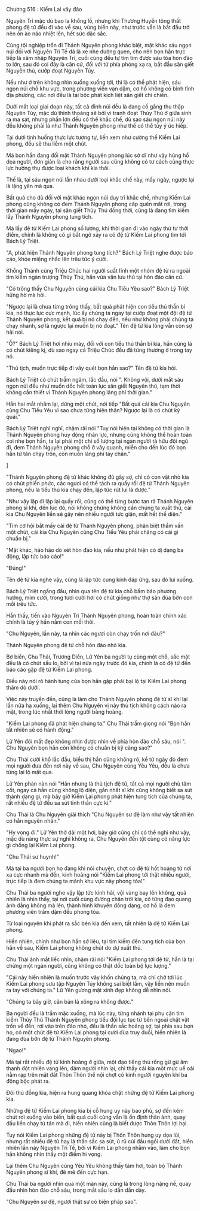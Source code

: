 




Chương 516 : Kiếm Lai vây đảo


Nguyên Trì mặc dù bao la khổng lồ, nhưng khi Thương Huyền tông thất phong đệ tử đều đi vào về sau, vùng biển này, như trước vẫn là bắt đầu trở nên ồn ào náo nhiệt lên, hết sức đặc sắc.

Cùng tội nghiệp trốn đi Thánh Nguyên phong khác biệt, mặt khác sáu ngọn núi đối với Nguyên Trì Tế đã là xe nhẹ đường quen, cho nên bọn hắn trực tiếp là xâm nhập Nguyên Trì, cuối cùng đều tự tìm tìm được sáu tòa hòn đảo to lớn, sau đó coi đây là căn cứ, đối với tứ phía phóng xạ ra, bắt đầu săn giết Nguyên thú, cướp đoạt Nguyên Tủy.

Nếu như ở trên không nhìn xuống xuống tới, thì là có thể phát hiện, sáu ngọn núi chỗ khu vực, trong phương viên vạn dặm, cơ hồ không có bình tĩnh địa phương, các nơi đều là tại bộc phát kịch liệt săn giết chi chiến.

Dưới mắt loại giai đoạn này, tất cả đỉnh núi đều là đang cố gắng thu thập Nguyên Tủy, mặc dù thỉnh thoảng sẽ bởi vì tranh đoạt Thủy Thú ở giữa sinh ra ma sát, nhưng phần lớn đều có thể khắc chế, dù sao sáu ngọn núi này đều không phải là như Thánh Nguyên phong như thế có thể tùy ý ức hiếp.

Tại dưới tình huống thực lực tương tự, liền xem như cường thế Kiếm Lai phong, đều sẽ thu liễm một chút.

Mà bọn hắn đang đối mặt Thánh Nguyên phong lúc sở dĩ như vậy hùng hổ dọa người, đơn giản là cho rằng người sau cũng không có tư cách cùng thực lực hưởng thụ được loại khách khí kia thôi.

Thế là, tại sáu ngọn núi lẫn nhau dưới loại khắc chế này, mấy ngày, ngược lại là lặng yên mà qua.

Bất quá cho dù đối với mặt khác ngọn núi duy trì khắc chế, nhưng Kiếm Lai phong cũng không có đem Thánh Nguyên phong cấp quên mất rơi, trong thời gian mấy ngày, tại săn giết Thủy Thú đồng thời, cũng là đang tìm kiếm lấy Thánh Nguyên phong tung tích.

Mà lấy đệ tử Kiếm Lai phong số lượng, khi thời gian đi vào ngày thứ tư thời điểm, chính là không có gì bất ngờ xảy ra có đệ tử Kiếm Lai phong tìm tới Bách Lý Triệt.

"A, phát hiện Thánh Nguyên phong tung tích?" Bách Lý Triệt nghe được báo cáo, khóe miệng nhấc lên trêu tức ý cười.

Khổng Thánh cùng Triệu Chúc hai người suất lĩnh một nhóm đệ tử ra ngoài tìm kiếm ngàn trượng Thủy Thú, hắn vừa vặn lưu thủ tại hòn đảo căn cứ.

"Có trông thấy Chu Nguyên cùng cái kia Chu Tiểu Yêu sao?" Bách Lý Triệt hững hờ mà hỏi.

"Ngược lại là chưa từng trông thấy, bất quá phát hiện con tiểu thú thần bí kia, nó thực lực cực mạnh, lúc ấy chúng ta ngay tại cướp đoạt một đội đệ tử Thánh Nguyên phong, kết quả bị nó chạy đến, nếu như không phải chúng ta chạy nhanh, sợ là ngược lại muốn bị nó đoạt." Tên đệ tử kia lòng vẫn còn sợ hãi nói.

"Ồ?" Bách Lý Triệt hơi nhíu mày, đối với con tiểu thú thần bí kia, hắn cũng là có chút kiêng kị, dù sao ngay cả Triệu Chúc đều đã từng thương ở trong tay nó.

"Thủ tịch, muốn trực tiếp đi vây quét bọn hắn sao?" Tên đệ tử kia hỏi.

Bách Lý Triệt có chút trầm ngâm, lắc đầu, nói ". Không vội, dưới mắt sáu ngọn núi đều như muốn dốc hết toàn lực săn giết Nguyên thú, tạm thời không cần thiết vì Thánh Nguyên phong lãng phí thời gian."

Hắn hai mắt nhắm lại, dừng một chút, nói tiếp "Bất quá cái kia Chu Nguyên cùng Chu Tiểu Yêu vì sao chưa từng hiện thân? Ngược lại là có chút kỳ quái."

Bách Lý Triệt nghĩ nghĩ, chậm rãi nói "Tuy nói hiện tại không có thời gian là Thánh Nguyên phong huy động nhân lực, nhưng cũng không thể hoàn toàn coi nhẹ bọn hắn, ta lại phái một chi số lượng tại ngàn người tả hữu đội ngũ đi, đem Thánh Nguyên phong chỗ ở vây quanh, miễn cho đến lúc đó bọn hắn tứ tán chạy trốn, còn muốn lãng phí tay chân."

]

"Thánh Nguyên phong đệ tử khác không đủ gây sợ, chỉ có con vật nhỏ kia có chút phiền phức, các ngươi có thể tách ra quấy rối đệ tử Thánh Nguyên phong, nếu là tiểu thú kia chạy đến, lập tức rút lui là được."

"Như vậy lặp đi lặp lại quấy rối, cũng có thể từng bước tan rã Thánh Nguyên phong sĩ khí, đến lúc đó, nói không chừng không cần chúng ta xuất thủ, cái kia Chu Nguyên liền sẽ gây nên nhiều người tức giận, mất hết thể diện."

"Tìm cơ hội bắt mấy cái đệ tử Thánh Nguyên phong, phân biệt thẩm vấn một chút, cái kia Chu Nguyên cùng Chu Tiểu Yêu phải chăng có cái gì chuẩn bị."

"Mặt khác, hảo hảo dò xét hòn đảo kia, nếu như phát hiện có dị dạng ba động, lập tức báo cáo!"

"Đúng!"

Tên đệ tử kia nghe vậy, cũng là lập tức cung kính đáp ứng, sau đó lui xuống.

Bách Lý Triệt ngẩng đầu, nhìn qua tên đệ tử kia chỗ bẩm báo phương hướng, mỉm cười, trong tươi cười hơi có chút giống như thợ săn đùa bỡn con mồi trêu tức.

Hắn thấy, tiến vào Nguyên Trì Thánh Nguyên phong, hoàn toàn chính xác chính là tùy ý hắn nắm con mồi thôi.

"Chu Nguyên, lần này, ta nhìn các ngươi còn chạy trốn nơi đâu?"

Thánh Nguyên phong đệ tử chỗ hòn đảo nhỏ kia.

Bờ biển, Chu Thái, Trương Diễn, Lữ Yên ba người tụ cùng một chỗ, sắc mặt đều là có chút sầu lo, bởi vì tại nửa ngày trước đó kia, chính là có đệ tử đến báo cáo gặp đệ tử Kiếm Lai phong.

Điều này nói rõ hành tung của bọn hắn gặp phải bại lộ tại Kiếm Lai phong thăm dò dưới.

Việc này truyền đến, cũng là làm cho Thánh Nguyên phong đệ tử sĩ khí lại lần nữa hạ xuống, lại thêm Chu Nguyên vị này thủ tịch không cách nào ra mặt, trong lúc nhất thời lòng người bàng hoàng.

"Kiếm Lai phong đã phát hiện chúng ta." Chu Thái trầm giọng nói "Bọn hắn tất nhiên sẽ có hành động."

Lữ Yên đôi mắt đẹp không nhịn được nhìn về phía hòn đảo chỗ sâu, nói ". Chu Nguyên bọn hắn còn không có chuẩn bị kỹ càng sao?"

Chu Thái cười khổ lắc đầu, biểu thị hắn cũng không rõ, kể từ ngày đó đem mọi người đưa đến nơi này về sau, Chu Nguyên cùng Yêu Yêu, đều là chưa từng lại lộ mặt qua.

Lữ Yên phàn nàn nói "Hắn nhưng là thủ tịch đệ tử, tất cả mọi người chủ tâm cốt, ngay cả hắn cũng không lộ diện, gần nhất sĩ khí cũng không biết sa sút thành dạng gì, mà bây giờ Kiếm Lai phong phát hiện tung tích của chúng ta, rất nhiều đệ tử đều sa sút tinh thần cực kì."

Chu Thái là Chu Nguyên giải thích "Chu Nguyên sư đệ làm như vậy tất nhiên có hắn nguyên nhân."

"Hy vọng đi." Lữ Yên thở dài một hơi, bây giờ cũng chỉ có thể nghĩ như vậy, mặc dù nàng thực sự nghĩ không ra, Chu Nguyên đến tột cùng có năng lực gì chống lại Kiếm Lai phong.

"Chu Thái sư huynh!"

Mà tại ba người bọn họ đang khi nói chuyện, chợt có đệ tử hốt hoảng từ nơi xa cực nhanh mà đến, kinh hoảng nói "Kiếm Lai phong tới thật nhiều người, trực tiếp là đem chúng ta mảnh khu vực này phong tỏa!"

Chu Thái ba người nghe vậy lập tức kinh hãi, vội vàng bay lên không, quả nhiên là nhìn thấy, tại nơi cuối cùng đường chân trời kia, có từng đạo quang ảnh đằng không mà lên, thành hình khuyên đồng dạng, cơ hồ là đem phương viên trăm dặm đều phong tỏa.

Từ loại nguyên khí phát ra sắc bén kia đến xem, tất nhiên là đệ tử Kiếm Lai phong.

Hiển nhiên, chính như bọn hắn sở liệu, tại tìm kiếm đến tung tích của bọn hắn về sau, Kiếm Lai phong không chút do dự xuất thủ.

Chu Thái ánh mắt liếc nhìn, chậm rãi nói "Kiếm Lai phong tới đệ tử, hẳn là tại chừng một ngàn người, cũng không có thật dốc toàn bộ lực lượng."

"Cái này hiển nhiên là muốn trước vây khốn chúng ta, mà chỉ chờ tới lúc Kiếm Lai phong sưu tập Nguyên Tủy không sai biệt lắm, vậy liền nên muốn ra tay với chúng ta." Lữ Yên gương mặt xinh đẹp không dễ nhìn nói.

"Chúng ta bây giờ, căn bản là xông ra không được."

Ba người đều là trầm mặc xuống, mà lúc này, từng nhánh tại phụ cận tìm kiếm Thủy Thú Thánh Nguyên phong tiểu đội lục tục từ bên ngoài chật vật trốn về đến, rơi vào trên đảo nhỏ, đều là thần sắc hoảng sợ, tại phía sau bọn họ, có một chút đệ tử Kiếm Lai phong tại cười đùa truy đuổi, hiển nhiên là đang đùa bỡn đệ tử Thánh Nguyên phong.

"Ngao!"

Mà tại rất nhiều đệ tử kinh hoảng ở giữa, một đạo tiếng thú rống gừ gừ âm thanh đột nhiên vang lên, đám người nhìn lại, chỉ thấy cái kia một mực uể oải nằm rạp trên mặt đất Thôn Thôn thể nội chợt có kinh người nguyên khí ba động bộc phát ra.

Đôi thú đồng kia, hiện ra hung quang khóa chặt những đệ tử Kiếm Lai phong kia.

Những đệ tử Kiếm Lai phong kia bị cỗ hung uy này bao phủ, sợ đến kém chút rơi xuống vào biển, bất quá cuối cùng vẫn là ổn định thân ảnh, quay đầu liền chạy tứ tán mà đi, hiển nhiên cũng là biết được Thôn Thôn lợi hại.

Tuy nói Kiếm Lai phong những đệ tử này bị Thôn Thôn hung uy dọa lùi, nhưng rất nhiều đệ tử hay là thần sắc sa sút, ủ rũ cúi đầu ngồi dưới đất, hiển nhiên lần này Nguyên Trì Tế, bởi vì Kiếm Lai phong nhằm vào, làm cho bọn hắn không nhìn thấy một điểm hi vọng.

Lại thêm Chu Nguyên cùng Yêu Yêu không thấy tăm hơi, toàn bộ Thánh Nguyên phong sĩ khí, đê mê đến cực hạn.

Chu Thái ba người nhìn qua một màn này, cũng là trong lòng nặng nề, quay đầu nhìn hòn đảo chỗ sâu, trong mắt sầu lo dần dần dày.

"Chu Nguyên sư đệ, ngươi thật sự có biện pháp sao".




